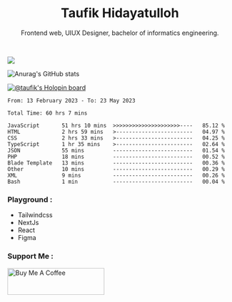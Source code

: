 
<h1 align="center">
  <b>Taufik Hidayatulloh</b>
</h1>
<p align="center">
   Frontend web, UIUX Designer, bachelor of informatics engineering.
 </p>
<br/>


![](https://komarev.com/ghpvc/?username=Taufik-H&color=red)

![Anurag's GitHub stats](https://github-readme-stats.vercel.app/api?username=Taufik-H&show_icons=true&theme=dracula&border_radius=5)



[![@taufik's Holopin board](https://holopin.me/taufik)](https://holopin.io/@taufik)

<!--START_SECTION:waka-->

```text
From: 13 February 2023 - To: 23 May 2023

Total Time: 60 hrs 7 mins

JavaScript       51 hrs 10 mins  >>>>>>>>>>>>>>>>>>>>>----   85.12 %
HTML             2 hrs 59 mins   >------------------------   04.97 %
CSS              2 hrs 33 mins   >------------------------   04.25 %
TypeScript       1 hr 35 mins    >------------------------   02.64 %
JSON             55 mins         -------------------------   01.54 %
PHP              18 mins         -------------------------   00.52 %
Blade Template   13 mins         -------------------------   00.36 %
Other            10 mins         -------------------------   00.29 %
XML              9 mins          -------------------------   00.26 %
Bash             1 min           -------------------------   00.04 %
```

<!--END_SECTION:waka-->
### Playground :
- Tailwindcss
- NextJs
- React
- Figma

### Support Me :
<a href="https://www.buymeacoffee.com/opik" target="_blank"><img src="https://cdn.buymeacoffee.com/buttons/v2/default-yellow.png" alt="Buy Me A Coffee" style="height: 60px !important;width: 217px !important;" ></a>
